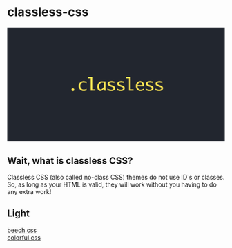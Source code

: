 # classless-css
![classless](classless.jpg)

## Wait, what is classless CSS?
Classless CSS (also called no-class CSS) themes do not use ID's or classes. So, as long as your HTML is valid, they will work without you having to do any extra work!

## Light
[beech.css](https://github.com/y-arjun-y/beech.css)  
[colorful.css](https://github.com/y-arjun-y/colorful.css)
